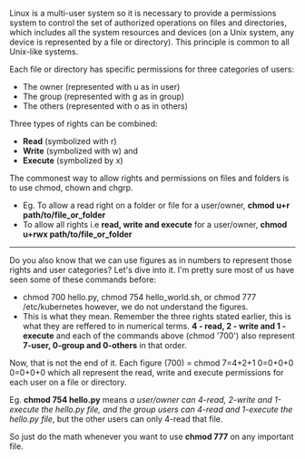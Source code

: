 Linux is a multi-user system so it is necessary to provide a permissions system to control the set of authorized operations on files and directories, which includes all the system resources and devices (on a Unix system, any device is represented by a file or directory). This principle is common to all Unix-like systems.

Each file or directory has specific permissions for three categories of users:
- The owner (represented with u as in user)
- The group (represented with g as in group)
- The others (represented with o as in others)

Three types of rights can be combined:
- **Read** (symbolized with r)
- **Write** (symbolized with w) and
- **Execute** (symbolized by x)

The commonest way to allow rights and permissions on files and folders is to use chmod, chown and chgrp.
- Eg. To allow a read right on a folder or file for a user/owner, **chmod u+r path/to/file_or_folder**
- To allow all rights i.e **read, write and execute** for a user/owner, **chmod u+rwx path/to/file_or_folder**

------------------------------------------------------------

Do you also know that we can use figures as in numbers to represent those rights and user categories?
Let's dive into it.
I'm pretty sure most of us have seen some of these commands before:
- chmod 700 hello.py, chmod 754 hello_world.sh, or chmod 777 /etc/kubernetes however, we do not understand the figures.
- This is what they mean.
Remember the three rights stated earlier, this is what they are reffered to in numerical terms. **4 - read, 2 - write and 1 - execute** and each of the commands above (chmod '700') also represent **7-user, 0-group and 0-others** in that order.

Now, that is not the end of it. Each figure (700) = chmod 7=4+2+1 0=0+0+0 0=0+0+0 which all represent the read, write and execute permissions for each user on a file or directory.

Eg. **chmod 754 hello.py** means *a user/owner can 4-read, 2-write and 1-execute the hello.py file, and the group users can 4-read and 1-execute the hello.py file*, but the other users can only 4-read that file.

So just do the math whenever you want to use **chmod 777** on any important file.
